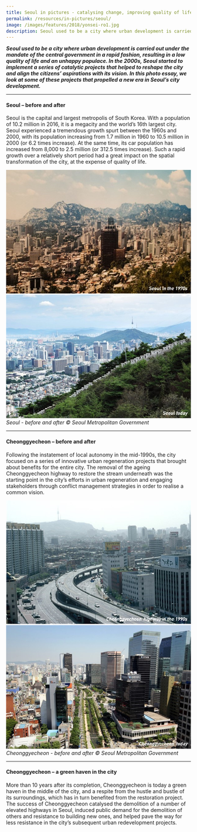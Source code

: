 ```yaml
---
title: Seoul in pictures - catalysing change, improving quality of life
permalink: /resources/in-pictures/seoul/
image: /images/features/2018/yonsei-ro1.jpg
description: Seoul used to be a city where urban development is carried out under the mandate of the central government in a rapid fashion, resulting in a low quality of life and an unhappy populace. In the 2000s, Seoul started to implement a series of catalytic projects that helped to reshape the city and align the citizens’ aspirations with its vision. In this photo essay, we look at some of these projects that propelled a new era in Seoul’s city development.
---
```


***Seoul used to be a city where urban development is carried out under the mandate of the central government in a rapid fashion, resulting in a low quality of life and an unhappy populace. In the 2000s, Seoul started to implement a series of catalytic projects that helped to reshape the city and align the citizens’ aspirations with its vision. In this photo essay, we look at some of these projects that propelled a new era in Seoul’s city development.***

---

#### **Seoul – before and after**

Seoul is the capital and largest metropolis of South Korea. With a population of 10.2 million in 2016, it is a megacity and the world’s 16th largest city. Seoul experienced a tremendous growth spurt between the 1960s and 2000, with its population increasing from 1.7 million in 1960 to 10.5 million in 2000 (or 6.2 times increase). At the same time, its car population has increased from 8,000 to 2.5 million (or 312.5 times increase). Such a rapid growth over a relatively short period had a great impact on the spatial transformation of the city, at the expense of quality of life.

![Seoul in the 1970s](/images/features/2018/seoul-before.jpg/)![Seoul today](/images/features/2018/seoul-after.jpg/)*Seoul - before and after © Seoul Metropolitan Government*

---

#### **Cheonggyecheon – before and after**

Following the instatement of local autonomy in the mid-1990s, the city focused on a series of innovative urban regeneration projects that brought about benefits for the entire city. The removal of the ageing Cheonggyecheon highway to restore the stream underneath was the starting point in the city’s efforts in urban regeneration and engaging stakeholders through conflict management strategies in order to realise a common vision.

![Cheonggyecheon in the 1990s](/images/features/2018/cheonggyecheon-before.jpg/)![Cheonggyecheon today](/images/features/2018/cheonggyecheon-after.jpg/)*Cheonggyecheon - before and after © Seoul Metropolitan Government*

---

#### **Cheonggyecheon – a green haven in the city**

More than 10 years after its completion, Cheonggyecheon is today a green haven in the middle of the city, and a respite from the hustle and bustle of its surroundings, which has in turn benefited from the restoration project. The success of Cheonggyecheon catalysed the demolition of a number of elevated highways in Seoul, induced public demand for the demolition of others and resistance to building new ones, and helped pave the way for less resistance in the city’s subsequent urban redevelopment projects.







